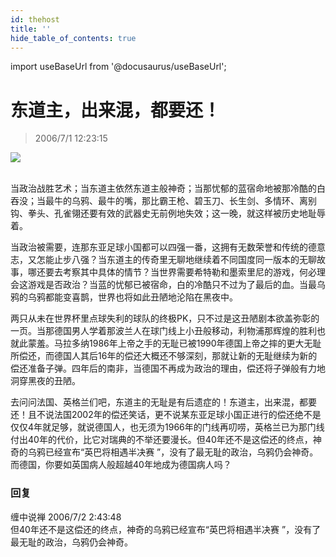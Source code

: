 ```yaml
---
id: thehost
title: ''
hide_table_of_contents: true
---
```


import useBaseUrl from '@docusaurus/useBaseUrl';

# 东道主，出来混，都要还！

> 2006/7/1 12:23:15

<div style={{textAlign: 'center'}}>
<img src={useBaseUrl('/img/entertainment/thehost/1.jpeg')} /><br/><br/>
</div>

当政治战胜艺术；当东道主依然东道主般神奇；当那忧郁的蓝宿命地被那冷酷的白吞没；当最牛的乌鸦、最牛的嘴，那比霸王枪、碧玉刀、长生剑、多情环、离别钩、拳头、孔雀翎还要有效的武器史无前例地失效；这一晚，就这样被历史地耻辱着。
 
当政治被需要，连那东亚足球小国都可以四强一番，这拥有无数荣誉和传统的德意志，又怎能止步八强？当东道主的传奇里无聊地继续着不同国度同一版本的无聊故事，哪还要去考察其中具体的情节？当世界需要希特勒和墨索里尼的游戏，何必理会这游戏是否政治？当蓝的忧郁已被宿命，白的冷酷只不过为了最后的血。当最乌鸦的乌鸦都能变喜鹊，世界也将如此丑陋地沦陷在黑夜中。

两只从未在世界杯里点球失利的球队的终极PK，只不过是这丑陋剧本欲盖弥彰的一页。当那德国男人学着那波兰人在球门线上小丑般移动，利物浦那辉煌的胜利也就此蒙羞。马拉多纳1986年上帝之手的无耻已被1990年德国上帝之摔的更大无耻所偿还，而德国人其后16年的偿还大概还不够深刻，那就让新的无耻继续为新的偿还准备子弹。四年后的南非，当德国不再成为政治的理由，偿还将子弹般有力地洞穿黑夜的丑陋。

去问问法国、英格兰们吧，东道主的无耻是有后遗症的！东道主，出来混，都要还！且不说法国2002年的偿还笑话，更不说某东亚足球小国正进行的偿还绝不是仅仅4年就足够，就说德国人，也无须为1966年的门线再叨唠，英格兰已为那门线付出40年的代价，比它对瑞典的不举还要漫长。但40年还不是这偿还的终点，神奇的乌鸦已经宣布“英巴将相遇半决赛 ”，没有了最无耻的政治，乌鸦仍会神奇。而德国，你要如英国病人般超越40年地成为德国病人吗？

### 回复

<div class='blog-comment'>
<span class='blog-comment-chan'>缠中说禅</span> 2006/7/2 2:43:48<br/>
但40年还不是这偿还的终点，神奇的乌鸦已经宣布“英巴将相遇半决赛 ”，没有了最无耻的政治，乌鸦仍会神奇。
</div>